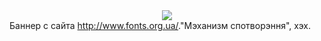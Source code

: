 <center><img src="/media/pictures/nokoi8r.gif"></center>Баннер c сайта <a href="http://www.fonts.org.ua/">http://www.fonts.org.ua/</a>."Мэханизм спотворэння", хэх.
